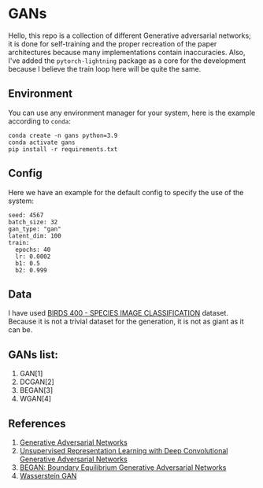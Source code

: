 # GANs
Hello, this repo is a collection of different Generative adversarial networks; it is done for self-training and the proper recreation of the paper architectures because many implementations contain inaccuracies. Also, I've added the `pytorch-lightning` package as a core for the development because I believe the train loop here will be quite the same.

## Environment
You can use any environment manager for your system, here is the example
according to `conda`:
```
conda create -n gans python=3.9
conda activate gans
pip install -r requirements.txt
```

## Config
Here we have an example for the default config to specify the use of the system:
```
seed: 4567
batch_size: 32
gan_type: "gan"
latent_dim: 100
train:
  epochs: 40
  lr: 0.0002
  b1: 0.5
  b2: 0.999
```

## Data
I have used [BIRDS 400 - SPECIES IMAGE CLASSIFICATION](https://www.kaggle.com/datasets/gpiosenka/100-bird-species) dataset. Because it is not a trivial dataset for the generation, it is not as giant as it can be.

## GANs list:
1. GAN[1]
2. DCGAN[2]
3. BEGAN[3]
4. WGAN[4]

## References
1. [Generative Adversarial Networks](https://arxiv.org/abs/1406.2661)
2. [Unsupervised Representation Learning with Deep Convolutional Generative Adversarial Networks](https://arxiv.org/abs/1511.06434)
3. [BEGAN: Boundary Equilibrium Generative Adversarial Networks](https://arxiv.org/abs/1703.10717)
4. [Wasserstein GAN](https://arxiv.org/abs/1701.07875)

